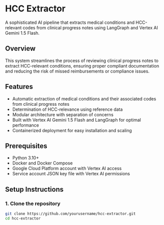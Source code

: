 # HCC Extractor

A sophisticated AI pipeline that extracts medical conditions and HCC-relevant codes from clinical progress notes using LangGraph and Vertex AI Gemini 1.5 Flash.

## Overview

This system streamlines the process of reviewing clinical progress notes to extract HCC-relevant conditions, ensuring proper compliant documentation and reducing the risk of missed reimbursements or compliance issues.

## Features

- Automatic extraction of medical conditions and their associated codes from clinical progress notes
- Determination of HCC-relevance using reference data
- Modular architecture with separation of concerns
- Built with Vertex AI Gemini 1.5 Flash and LangGraph for optimal performance
- Containerized deployment for easy installation and scaling

## Prerequisites

- Python 3.10+
- Docker and Docker Compose
- Google Cloud Platform account with Vertex AI access
- Service account JSON key file with Vertex AI permissions

## Setup Instructions

### 1. Clone the repository

```bash
git clone https://github.com/yourusername/hcc-extractor.git
cd hcc-extractor